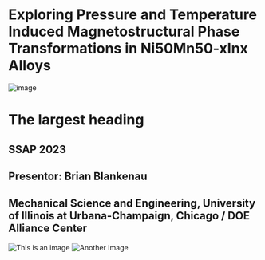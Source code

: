 
# Exploring Pressure and Temperature Induced Magnetostructural Phase Transformations in Ni50Mn50-xInx Alloys
![image](https://user-images.githubusercontent.com/21266314/217930246-a292651c-6848-4547-b23d-d28d9f24e643.png)

# The largest heading
## SSAP 2023
## Presentor: Brian Blankenau 
## Mechanical Science and Engineering, University of Illinois at Urbana-Champaign, Chicago / DOE Alliance Center

![This is an image](https://myoctocat.com/assets/images/base-octocat.svg)
![Another Image](docs/assets/phase_diag.png)
